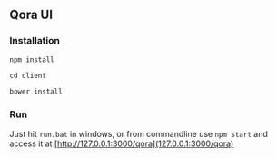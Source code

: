 ## Qora UI

### Installation
`npm install`

`cd client`

`bower install`
### Run
Just hit `run.bat` in windows, or from commandline use
`npm start`
and access it at [http://127.0.0.1:3000/qora](127.0.0.1:3000/qora)

